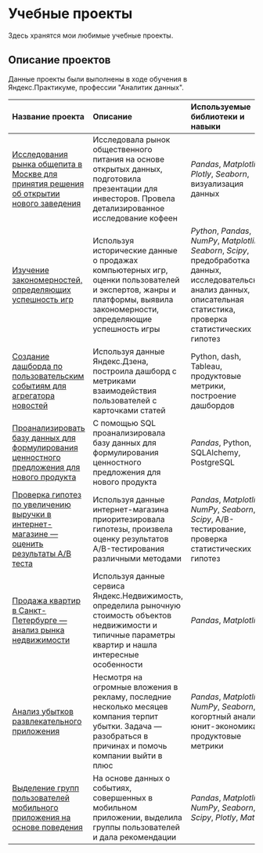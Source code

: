 # Учебные проекты

Здесь хранятся мои любимые учебные проекты.

## Описание проектов

Данные проекты были выполнены в ходе обучения в Яндекс.Практикуме, профессии "Аналитик данных".

| Название проекта | Описание | Используемые библиотеки и навыки | Сферы деятельности |
| :---------------------- | :---------------------- | :---------------------- | :---------------------- |
| [Исследования рынка общепита в Москве для принятия решения об открытии нового заведения](Msk_Food_Service) | Исследовала рынок общественного питания на основе открытых данных, подготовила презентации для инвесторов. Провела детализированное исследование кофеен | *Pandas*, *Matplotlib*, *Plotly*, *Seaborn*, визуализация данных | Стартапы, Бизнес, Оффлайн | 
| [Изучение закономерностей, определяющих успешность игр](Game_Store) | Используя исторические данные о продажах компьютерных игр, оценки пользователей и экспертов, жанры и платформы, выявила закономерности, определяющие успешность игры | *Python*, *Pandas*, *NumPy*, *Matplotlib*, *Seaborn*, *Scipy*, предобработка данных, исследовательский анализ данных, описательная статистика, проверка статистических гипотез | Маркетинг-аналитик, Продуктовый аналитик | Gamedev, Интернет-магазины | 
| [Создание дашборда по пользовательским событиям для агрегатора новостей](Dash) | Используя данные Яндекс.Дзена, построила дашборд с метриками взаимодействия пользователей с карточками статей | Python, dash, Tableau, продуктовые метрики, построение дашбордов | Интернет-сервисы, Площадки объявлений |
| [Проанализировать базу данных для формулирования ценностного предложения для нового продукта](SQL) | С помощью  SQL проанализировала базу данных для формулирования ценностного предложения для нового продукта | *Pandas*, Python, SQLAlchemy, PostgreSQL | Data Analyst, Аналитик (универсал) | Стартапы, Бизнес |
| [Проверка гипотез по увеличению выручки в интернет-магазине — оценить результаты A/B теста](Online_Store_Revenue_) | Используя данные интернет-магазина приоритезировала гипотезы, произвела оценку результатов A/B-тестирования различными методами | *Pandas*, *Matplotlib*, *NumPy*, *Seaborn*, *Scipy*, A/B-тестирование, проверка статистических гипотез | Интернет-магазины | 
| [Продажа квартир в Санкт-Петербурге — анализ рынка недвижимости](SPB_Realty) | Используя данные сервиса Яндекс.Недвижимость, определила рыночную стоимость объектов недвижимости и типичные параметры квартир и нашла интересные особенности| *Pandas*, *Matplotlib* | Интернет-сервисы, Площадки объявлений | 
| [Анализ убытков развлекательного приложения](Entertainment_App) | Несмотря на огромные вложения в рекламу, последние несколько месяцев компания терпит убытки. Задача — разобраться в причинах и помочь компании выйти в плюс | *Pandas*, *Matplotlib*, *NumPy*, *Seaborn*, когортный анализ, юнит-экономика, продуктовые метрики| Интернет-сервисы, Стартапы |
| [Выделение групп пользователей мобильного приложения на основе поведения](Users_Group_Mobile_App_) | На основе данных о событиях, совершенных в мобильном приложении, выделила группы пользователей и дала рекомендации| *Pandas*, *Matplotlib*, *NumPy*, *Seaborn*, *Scipy*, *Plotly*, *Math* | Мобильные приложения, Интернет-магазины |




